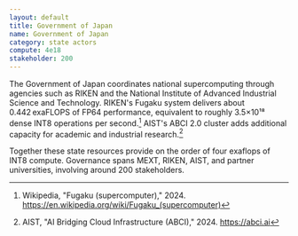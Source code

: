 ```yaml
---
layout: default
title: Government of Japan
name: Government of Japan
category: state actors
compute: 4e18
stakeholder: 200
---
```


The Government of Japan coordinates national supercomputing through agencies such as
RIKEN and the National Institute of Advanced Industrial Science and Technology.
RIKEN's Fugaku system delivers about 0.442 exaFLOPS of FP64 performance, equivalent to
roughly 3.5×10¹⁸ dense INT8 operations per second.[^1]
AIST's ABCI 2.0 cluster adds additional capacity for academic and industrial research.[^2]

Together these state resources provide on the order of four exaflops of INT8 compute.
Governance spans MEXT, RIKEN, AIST, and partner universities, involving around 200
stakeholders.

[^1]: Wikipedia, "Fugaku (supercomputer)," 2024. <https://en.wikipedia.org/wiki/Fugaku_(supercomputer)>
[^2]: AIST, "AI Bridging Cloud Infrastructure (ABCI)," 2024. <https://abci.ai>

